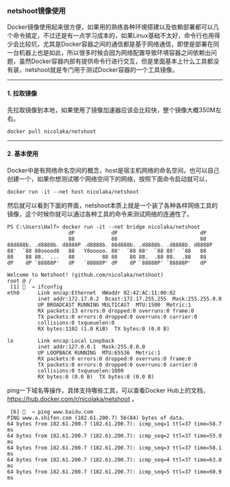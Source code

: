 ### netshoot镜像使用

Docker镜像使用起来很方便，如果用的熟练各种环境搭建以及依赖部署都可以几个命令搞定，不过还是有一点学习成本的，如果Linux基础不太好，命令行也用得少会比较坑，尤其是Docker容器之间的通信都是基于网络通信，即使是部署在同一台机器上也是如此，所以很多时候会因为网络配置导致环境容器之间依赖出问题，虽然Docker容器内部有提供命令行进行交互，但是里面基本上什么工具都没有装，netshoot就是专门用于测试Docker容器的一个工具镜像。

---


#### 1. 拉取镜像

先拉取镜像到本地，如果使用了镜像加速器应该会比较快，整个镜像大概350M左右。
```
docker pull nicolaka/netshoot
```


---

#### 2. 基本使用

Docker中是有网络命名空间的概念，host是宿主机网络的命名空间，也可以自己创建一个，如果你想测试哪个网络空间下的网络，按照下面命令启动就可以，

```
docker run -it --net host nicolaka/netshoot
```

然后就可以看到下面的界面，netshoot本质上就是一个装了各种各样网络工具的镜像，这个时候你就可以通过各种工具的命令来测试网络的连通性了。

```
PS C:\Users\Half> docker run -it --net bridge nicolaka/netshoot
                    dP            dP                           dP
                    88            88                           88
88d888b. .d8888b. d8888P .d8888b. 88d888b. .d8888b. .d8888b. d8888P
88'  `88 88ooood8   88   Y8ooooo. 88'  `88 88'  `88 88'  `88   88
88    88 88.  ...   88         88 88    88 88.  .88 88.  .88   88
dP    dP `88888P'   dP   `88888P' dP    dP `88888P' `88888P'   dP

Welcome to Netshoot! (github.com/nicolaka/netshoot)
root @ /
 [1] 🐳  → ifconfig
eth0      Link encap:Ethernet  HWaddr 02:42:AC:11:00:02
          inet addr:172.17.0.2  Bcast:172.17.255.255  Mask:255.255.0.0
          UP BROADCAST RUNNING MULTICAST  MTU:1500  Metric:1
          RX packets:13 errors:0 dropped:0 overruns:0 frame:0
          TX packets:0 errors:0 dropped:0 overruns:0 carrier:0
          collisions:0 txqueuelen:0
          RX bytes:1102 (1.0 KiB)  TX bytes:0 (0.0 B)

lo        Link encap:Local Loopback
          inet addr:127.0.0.1  Mask:255.0.0.0
          UP LOOPBACK RUNNING  MTU:65536  Metric:1
          RX packets:0 errors:0 dropped:0 overruns:0 frame:0
          TX packets:0 errors:0 dropped:0 overruns:0 carrier:0
          collisions:0 txqueuelen:1000
          RX bytes:0 (0.0 B)  TX bytes:0 (0.0 B)
```

ping一下域名等操作，具体支持哪些工具，可以查看Docker Hub上的文档，https://hub.docker.com/r/nicolaka/netshoot 。
```
 [6] 🐳  → ping www.baidu.com
PING www.a.shifen.com (182.61.200.7) 56(84) bytes of data.
64 bytes from 182.61.200.7 (182.61.200.7): icmp_seq=1 ttl=37 time=58.7 ms
64 bytes from 182.61.200.7 (182.61.200.7): icmp_seq=2 ttl=37 time=55.9 ms
64 bytes from 182.61.200.7 (182.61.200.7): icmp_seq=3 ttl=37 time=58.1 ms
64 bytes from 182.61.200.7 (182.61.200.7): icmp_seq=4 ttl=37 time=63.0 ms
64 bytes from 182.61.200.7 (182.61.200.7): icmp_seq=5 ttl=37 time=60.9 ms
```